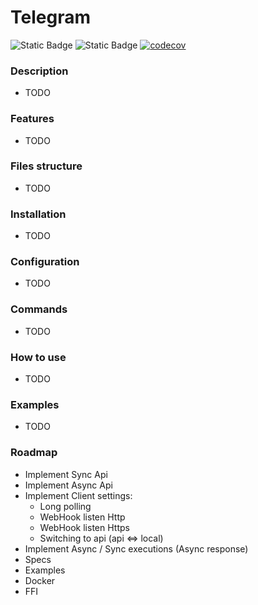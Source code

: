 # Telegram

![Static Badge](https://img.shields.io/badge/Telegram_Bot_API-7.0-green)
![Static Badge](https://img.shields.io/badge/Project_Status-development-red)
[![codecov](https://codecov.io/gh/khusnetdinov/telegram/graph/badge.svg?token=HODA8WDALK)](https://codecov.io/gh/khusnetdinov/telegram)

[//]: # (![https://github.com/khusnetdinov/telegram/actions/workflows/tests/badge.svg]&#40;https://github.com/khusnetdinov/telegram/actions/workflows/test.yml/badge.svg&#41;)
[//]: # (![https://github.com/khusnetdinov/telegram/actions/workflows/checks/badge.svg]&#40;https://github.com/khusnetdinov/telegram/actions/workflows/check.yml/badge.svg&#41;)
[//]: # (![https://github.com/khusnetdinov/telegram/actions/workflows/schedules/badge.svg]&#40;https://github.com/khusnetdinov/telegram/actions/workflows/scheduled.yml/badge.svg&#41;)

### Description

- TODO

### Features

- TODO

### Files structure

- TODO

### Installation

- TODO

### Configuration

- TODO

### Commands

- TODO

### How to use

- TODO

### Examples

- TODO

### Roadmap
- Implement Sync Api
- Implement Async Api
- Implement Client settings:
  - Long polling
  - WebHook listen Http
  - WebHook listen Https
  - Switching to api (api <=> local)
- Implement Async / Sync executions (Async response)
- Specs
- Examples
- Docker
- FFI
